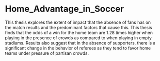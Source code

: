 # Home_Advantage_in_Soccer
This thesis explores the extent of impact that the absence of fans has on the match results and the predominant factors that cause this. This thesis finds that the odds of a win for the home team are 1.28 times higher when playing in the presence of crowds as compared to when playing in empty stadiums. Results also suggest that in the absence of supporters, there is a significant change in the behavior of referees as they tend to favor home teams under pressure of partisan crowds.
